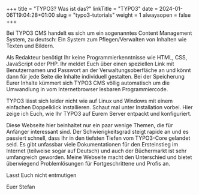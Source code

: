 +++
title = "TYPO3? Was ist das?"
linkTitle = "TYPO3"
date = 2024-01-06T19:04:28+01:00
slug = "typo3-tutorials"
weight = 1
alwaysopen = false
+++

Bei TYPO3 CMS handelt es sich um ein sogenanntes Content Management System, zu deutsch: 
Ein System zum Pflegen/Verwalten von Inhalten wie Texten und Bildern.

Als Redakteur benötigt Ihr keine Programmierkenntnisse wie HTML, CSS, JavaScript oder PHP. 
Ihr meldet Euch über einen speziellen Link mit Benutzernamen und Passwort an der
Verwaltungsoberfläche an und könnt dann für jede Seite die Inhalte individuell gestalten. 
Bei der Speicherung Eurer Inhalte kümmert sich TYPO3 CMS völlig automatisch um die 
Umwandlung in vom Internetbrowser lesbaren Programmiercode.

TYPO3 lässt sich leider nicht wie auf Linux und Windows mit einem einfachen Doppelklick 
installieren. Schaut mal unter Installation vorbei. Hier zeige ich Euch, wie Ihr TYPO3 
auf Eurem Server entpackt und konfiguriert.

Diese Webseite hier beinhaltet nur ein paar wenige Themen, die für Anfänger interessant
sind. Der Schwierigkeitsgrad steigt rapide an und es passiert schnell, dass Ihr in den 
tiefsten Tiefen vom TYPO3-Core gelandet seid. Es gibt unfassbar viele Dokumentationen 
für den Ersteinstieg im Internet (teilweise sogar auf Deutsch) und auch der Büchermarkt
ist sehr umfangreich geworden. Meine Webseite macht den Unterschied und bietet überwiegend 
Problemlösungen für Fortgeschrittene und Profis an.

Lasst Euch nicht entmutigen

Euer Stefan

